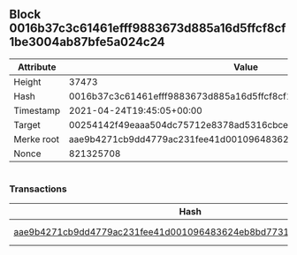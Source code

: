 ## Block 0016b37c3c61461efff9883673d885a16d5ffcf8cf1be3004ab87bfe5a024c24

Attribute | Value
--- | ---
Height | 37473
Hash | 0016b37c3c61461efff9883673d885a16d5ffcf8cf1be3004ab87bfe5a024c24
Timestamp | 2021-04-24T19:45:05+00:00
Target | 00254142f49eaaa504dc75712e8378ad5316cbcead634704b3734b6271167cc4
Merke root | aae9b4271cb9dd4779ac231fee41d001096483624eb8bd7731181573dca84a00
Nonce | 821325708

```

```

### Transactions

Hash | Amount
--- | ---
[aae9b4271cb9dd4779ac231fee41d001096483624eb8bd7731181573dca84a00](aae9b4271cb9dd4779ac231fee41d001096483624eb8bd7731181573dca84a00.md) | 10.00000000 SKEPTI 
